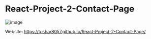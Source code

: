 # React-Project-2-Contact-Page

![image](https://github.com/tushar8057/React-Project-2-Contact-Page/assets/113922932/2403af6d-91e4-4aaa-b2ff-b4aff85fa586)


Website: https://tushar8057.github.io/React-Project-2-Contact-Page/
